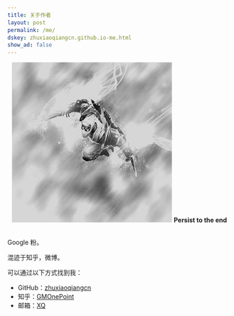 ```yaml
---
title: 关于作者
layout: post
permalink: /me/
dskey: zhuxiaoqiangcn.github.io-me.html
show_ad: false
---
```


<center>
     <img src="/assets/img/def/ic_monkey.jpg" class="avatar"/>
     <strong>Persist to the end</strong>
     <br/>
     <br/>
</center>

Google 粉。


混迹于知乎，微博。


可以通过以下方式找到我：

- GitHub：[zhuxiaoqiangcn](https://github.com/zhuxiaoqiangcn)
- 知乎：[GMOnePoint](https://www.zhihu.com/people/GMOnePoint)
- 邮箱：[XQ](mailto:zhuxiaoqianghitwh@gmail.com)

